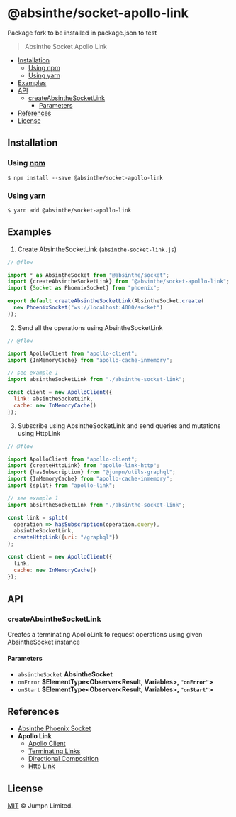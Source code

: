 # @absinthe/socket-apollo-link
Package fork to be installed in package.json to test
> Absinthe Socket Apollo Link

<!-- START doctoc generated TOC please keep comment here to allow auto update -->
<!-- DON'T EDIT THIS SECTION, INSTEAD RE-RUN doctoc TO UPDATE -->
<!-- END doctoc -->

- [Installation](#installation)
  - [Using npm](#using-npm)
  - [Using yarn](#using-yarn)
- [Examples](#examples)
- [API](#api)
  - [createAbsintheSocketLink](#createabsinthesocketlink)
    - [Parameters](#parameters)
- [References](#references)
- [License](#license)

<!-- END doctoc generated TOC please keep comment here to allow auto update -->

## Installation

### Using [npm](https://docs.npmjs.com/cli/npm)

    $ npm install --save @absinthe/socket-apollo-link

### Using [yarn](https://yarnpkg.com)

    $ yarn add @absinthe/socket-apollo-link

## Examples

1.  Create AbsintheSocketLink (`absinthe-socket-link.js`)

```javascript
// @flow

import * as AbsintheSocket from "@absinthe/socket";
import {createAbsintheSocketLink} from "@absinthe/socket-apollo-link";
import {Socket as PhoenixSocket} from "phoenix";

export default createAbsintheSocketLink(AbsintheSocket.create(
  new PhoenixSocket("ws://localhost:4000/socket")
));
```

2.  Send all the operations using AbsintheSocketLink

```javascript
// @flow

import ApolloClient from "apollo-client";
import {InMemoryCache} from "apollo-cache-inmemory";

// see example 1
import absintheSocketLink from "./absinthe-socket-link";

const client = new ApolloClient({
  link: absintheSocketLink,
  cache: new InMemoryCache()
});
```

3.  Subscribe using AbsintheSocketLink and send queries and mutations using HttpLink

```javascript
// @flow

import ApolloClient from "apollo-client";
import {createHttpLink} from "apollo-link-http";
import {hasSubscription} from "@jumpn/utils-graphql";
import {InMemoryCache} from "apollo-cache-inmemory";
import {split} from "apollo-link";

// see example 1
import absintheSocketLink from "./absinthe-socket-link";

const link = split(
  operation => hasSubscription(operation.query),
  absintheSocketLink,
  createHttpLink({uri: "/graphql"})
);

const client = new ApolloClient({
  link,
  cache: new InMemoryCache()
});
```

## API

<!-- Generated by documentation.js. Update this documentation by updating the source code. -->

### createAbsintheSocketLink

Creates a terminating ApolloLink to request operations using given
AbsintheSocket instance

#### Parameters

-   `absintheSocket` **AbsintheSocket**
-   `onError` **$ElementType&lt;Observer&lt;Result, Variables>, `"onError"`>**
-   `onStart` **$ElementType&lt;Observer&lt;Result, Variables>, `"onStart"`>**

## References

-   [Absinthe Phoenix Socket](https://github.com/absinthe-graphql/absinthe-socket/tree/master/packages/socket)
-   **Apollo Link**
    -   [Apollo Client](http://apollo-link-docs.netlify.com/docs/link/#apollo-client)
    -   [Terminating Links](http://apollo-link-docs.netlify.com/docs/link/overview.html#terminating)
    -   [Directional Composition](http://apollo-link-docs.netlify.com/docs/link/composition.html#directional)
    -   [Http Link](http://apollo-link-docs.netlify.com/docs/link/links/http.html)

## License

[MIT](LICENSE.txt) :copyright: Jumpn Limited.
